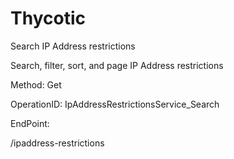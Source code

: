 #     Thycotic


Search IP Address restrictions

Search, filter, sort, and page IP Address restrictions

Method: Get

OperationID: IpAddressRestrictionsService_Search

EndPoint:

/ipaddress-restrictions
